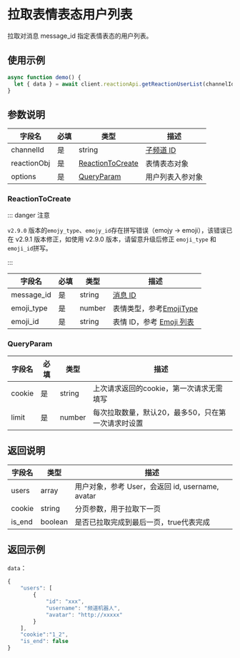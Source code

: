 # 拉取表情表态用户列表 <Badge text="v2.9.4" />

拉取对消息 message_id 指定表情表态的用户列表。

## 使用示例

```javascript
async function demo() {
  let { data } = await client.reactionApi.getReactionUserList(channelId, reactionObj, options);
}
```

## 参数说明

| 字段名      | 必填 | 类型                                  | 描述                             |
| ----------- | ---- | ------------------------------------- | -------------------------------- |
| channelId   | 是   | string                                | [子频道 ID](../model/channel.md) |
| reactionObj | 是   | [ReactionToCreate](#reactiontocreate) | 表情表态对象                     |
| options | 是   | [QueryParam](#QueryParam) | 用户列表入参对象                     |

### ReactionToCreate <Badge text="v2.9.1" />

::: danger 注意

`v2.9.0` 版本的`emojy_type`、`emojy_id`存在拼写错误（emojy -> emoji），该错误已在 v2.9.1 版本修正，如使用 v2.9.0 版本，请留意升级后修正 `emoji_type` 和 `emoji_id`拼写。

:::

| 字段名     | 必填 | 类型   | 描述                                                     |
| ---------- | ---- | ------ | -------------------------------------------------------- |
| message_id | 是   | string | [消息 ID](../model/message.md)                           |
| emoji_type | 是   | number | 表情类型，参考[EmojiType](../model/emoji.md#EmojiType)   |
| emoji_id   | 是   | string | 表情 ID，参考 [Emoji 列表](../model/emoji.md#Emoji-列表) |


### QueryParam <Badge text="v2.9.4" />

| 字段名     | 必填 | 类型   | 描述                                                     |
| ---------- | ---- | ------ | -------------------------------------------------------- |
| cookie | 是   | string | 上次请求返回的cookie，第一次请求无需填写                          |
| limit | 是   | number | 每次拉取数量，默认20，最多50，只在第一次请求时设置   |

## 返回说明

| 字段名      | 类型   | 描述                                                     |
| ---------- | ------ | -------------------------------------------------------- |
| users | array | 用户对象，参考 User，会返回 id, username, avatar                         |
| cookie | string | 分页参数，用于拉取下一页   |
| is_end | boolean | 是否已拉取完成到最后一页，true代表完成   |

## 返回示例

`data`：

```js
{
    "users": [
        {
            "id": "xxx",
            "username": "频道机器人",
            "avatar": "http://xxxxx"
        }
    ],
    "cookie":"1_2",
    "is_end": false
}
```

